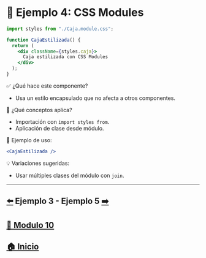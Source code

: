 # 🧪 Ejemplo 4: CSS Modules

```jsx
import styles from "./Caja.module.css";

function CajaEstilizada() {
  return (
    <div className={styles.caja}>
      Caja estilizada con CSS Modules
    </div>
  );
}
```

✅ ¿Qué hace este componente?

* Usa un estilo encapsulado que no afecta a otros componentes.

🧠 ¿Qué conceptos aplica?

* Importación con `import styles from`.
* Aplicación de clase desde módulo.

📌 Ejemplo de uso:

```jsx
<CajaEstilizada />
```

💡 Variaciones sugeridas:

* Usar múltiples clases del módulo con `join`.
---

## [⬅️](../Ejemplos/Ejemplo_3.md) Ejemplo 3 - Ejemplo 5 [➡️](../Ejemplos/Ejemplo_5.md) 
## [📄 Modulo 10](../Modulo_10.md)
## [🏠 Inicio](../../README.md)

